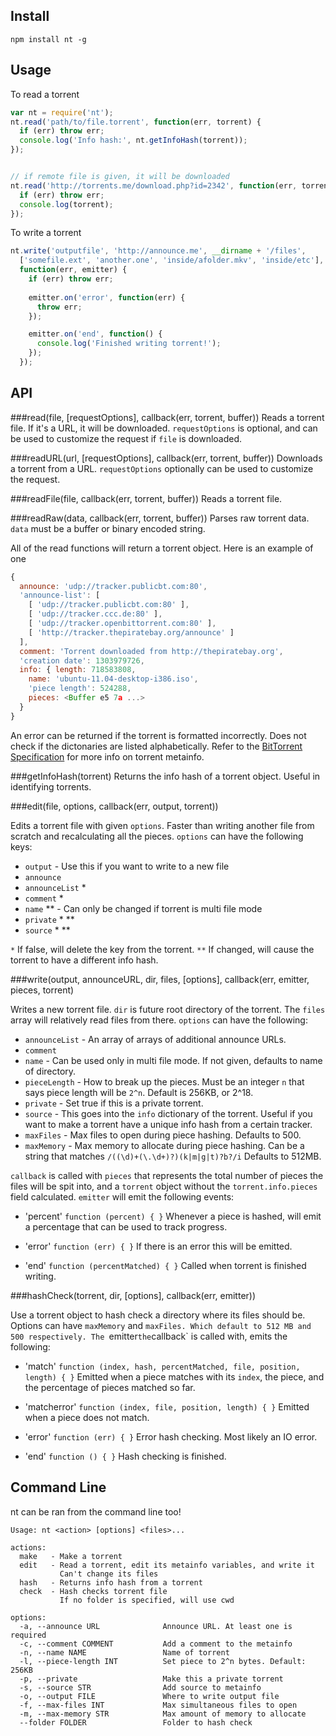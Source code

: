 Install
------------

    npm install nt -g


Usage
------------------
To read a torrent

```javascript
var nt = require('nt');
nt.read('path/to/file.torrent', function(err, torrent) {
  if (err) throw err;
  console.log('Info hash:', nt.getInfoHash(torrent));
});


// if remote file is given, it will be downloaded
nt.read('http://torrents.me/download.php?id=2342', function(err, torrent) {
  if (err) throw err;
  console.log(torrent);
});
```

To write a torrent

```javascript
nt.write('outputfile', 'http://announce.me', __dirname + '/files',
  ['somefile.ext', 'another.one', 'inside/afolder.mkv', 'inside/etc'],
  function(err, emitter) {
    if (err) throw err;
    
    emitter.on('error', function(err) {
      throw err;
    });

    emitter.on('end', function() {
      console.log('Finished writing torrent!');
    });
  });
```


API
---
###read(file, [requestOptions], callback(err, torrent, buffer))
Reads a torrent file. If it's a URL, it will be downloaded. `requestOptions` is optional, and can be used to customize the request if `file` is downloaded.

###readURL(url, [requestOptions], callback(err, torrent, buffer))
Downloads a torrent from a URL. `requestOptions` optionally can be used to customize the request.

###readFile(file, callback(err, torrent, buffer))
Reads a torrent file.

###readRaw(data, callback(err, torrent, buffer))
Parses raw torrent data. `data` must be a buffer or binary encoded string.

All of the read functions will return a torrent object. Here is an example of one

```javascript
{
  announce: 'udp://tracker.publicbt.com:80',
  'announce-list': [
    [ 'udp://tracker.publicbt.com:80' ],
    [ 'udp://tracker.ccc.de:80' ],
    [ 'udp://tracker.openbittorrent.com:80' ],
    [ 'http://tracker.thepiratebay.org/announce' ]
  ],
  comment: 'Torrent downloaded from http://thepiratebay.org',
  'creation date': 1303979726,
  info: { length: 718583808,
    name: 'ubuntu-11.04-desktop-i386.iso',
    'piece length': 524288,
    pieces: <Buffer e5 7a ...>
  }
}
```

An error can be returned if the torrent is formatted incorrectly. Does not check if the dictonaries are listed alphabetically. Refer to the [BitTorrent Specification](http://wiki.theory.org/BitTorrentSpecification) for more info on torrent metainfo.

###getInfoHash(torrent)
Returns the info hash of a torrent object. Useful in identifying torrents.

###edit(file, options, callback(err, output, torrent))

Edits a torrent file with given `options`. Faster than writing another file from scratch and recalculating all the pieces. `options` can have the following keys:

* `output` - Use this if you want to write to a new file
* `announce`
* `announceList` *
* `comment` *
* `name` ** - Can only be changed if torrent is multi file mode
* `private` * **
* `source` * **

`*` If false, will delete the key from the torrent.
`**` If changed, will cause the torrent to have a different info hash.

###write(output, announceURL, dir, files, [options], callback(err, emitter, pieces, torrent)

Writes a new torrent file. `dir` is future root directory of the torrent. The `files` array will relatively read files from there. `options` can have the following:

* `announceList` - An array of arrays of additional announce URLs.
* `comment`
* `name` - Can be used only in multi file mode. If not given, defaults to name of directory.
* `pieceLength` - How to break up the pieces. Must be an integer `n` that says piece length will be `2^n`. Default is 256KB, or 2^18.
* `private` - Set true if this is a private torrent.
* `source` - This goes into the `info` dictionary of the torrent. Useful if you want to make a torrent have a unique info hash from a certain tracker.
* `maxFiles` - Max files to open during piece hashing. Defaults to 500.
* `maxMemory` - Max memory to allocate during piece hashing. Can be a string that matches `/((\d)+(\.\d+)?)(k|m|g|t)?b?/i` Defaults to 512MB.

`callback` is called with `pieces` that represents the total number of pieces the files will be spit into, and a `torrent` object without the `torrent.info.pieces` field calculated. `emitter` will emit the following events:

* 'percent' `function (percent) { }`
Whenever a piece is hashed, will emit a percentage that can be used to track progress.

* 'error' `function (err) { }`
If there is an error this will be emitted.

* 'end' `function (percentMatched) { }`
Called when torrent is finished writing.

###hashCheck(torrent, dir, [options], callback(err, emitter))

Use a torrent object to hash check a directory where its files should be. Options can have `maxMemory` and `maxFiles. Which default to 512 MB and 500 respectively. The `emitter` the `callback` is called with, emits the following:

* 'match' `function (index, hash, percentMatched, file, position, length) { }`
Emitted when a piece matches with its `index`, the piece, and the percentage of pieces matched so far.

* 'matcherror' `function (index, file, position, length) { }`
Emitted when a piece does not match.

* 'error' `function (err) { }`
Error hash checking. Most likely an IO error.

* 'end' `function () { }`
Hash checking is finished.


Command Line
------------
nt can be ran from the command line too!

    Usage: nt <action> [options] <files>...

    actions:
      make   - Make a torrent
      edit   - Read a torrent, edit its metainfo variables, and write it
               Can't change its files
      hash   - Returns info hash from a torrent
      check  - Hash checks torrent file
               If no folder is specified, will use cwd

    options:
      -a, --announce URL              Announce URL. At least one is required
      -c, --comment COMMENT           Add a comment to the metainfo
      -n, --name NAME                 Name of torrent
      -l, --piece-length INT          Set piece to 2^n bytes. Default: 256KB
      -p, --private                   Make this a private torrent
      -s, --source STR                Add source to metainfo
      -o, --output FILE               Where to write output file
      -f, --max-files INT             Max simultaneous files to open
      -m, --max-memory STR            Max amount of memory to allocate
      --folder FOLDER                 Folder to hash check
